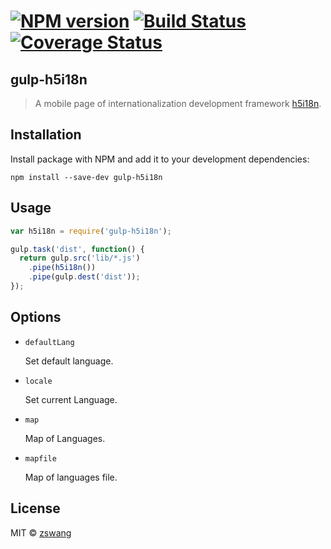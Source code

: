# [![NPM version][npm-image]][npm-url] [![Build Status][travis-image]][travis-url] [![Coverage Status][coverage-image]][coverage-url]

gulp-h5i18n
-----

> A mobile page of internationalization development framework [h5i18n](https://github.com/zswang/h5i18n).

## Installation

Install package with NPM and add it to your development dependencies:

`npm install --save-dev gulp-h5i18n`

## Usage

```js
var h5i18n = require('gulp-h5i18n');

gulp.task('dist', function() {
  return gulp.src('lib/*.js')
    .pipe(h5i18n())
    .pipe(gulp.dest('dist'));
});
```

## Options

- `defaultLang`

  Set default language.

- `locale`

  Set current Language.

- `map`

  Map of Languages.

- `mapfile`

  Map of languages file.

## License

MIT © [zswang](http://weibo.com/zswang)

[npm-url]: https://npmjs.org/package/gulp-h5i18n
[npm-image]: https://badge.fury.io/js/gulp-h5i18n.svg
[travis-url]: https://travis-ci.org/zswang/gulp-h5i18n
[travis-image]: https://travis-ci.org/zswang/gulp-h5i18n.svg?branch=master
[coverage-url]: https://coveralls.io/github/zswang/gulp-h5i18n?branch=master
[coverage-image]: https://coveralls.io/repos/zswang/gulp-h5i18n/badge.svg?branch=master&service=github